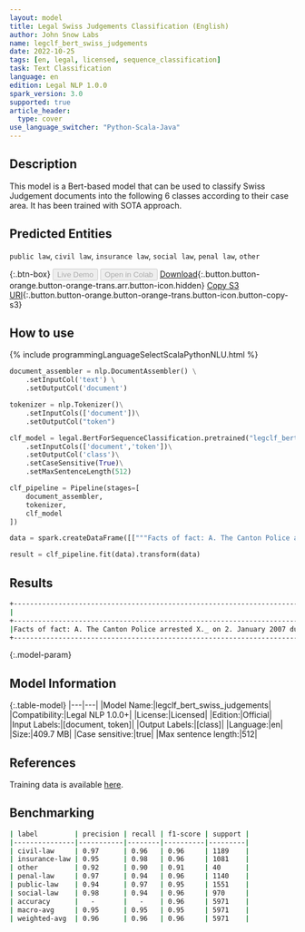 ```yaml
---
layout: model
title: Legal Swiss Judgements Classification (English)
author: John Snow Labs
name: legclf_bert_swiss_judgements
date: 2022-10-25
tags: [en, legal, licensed, sequence_classification]
task: Text Classification
language: en
edition: Legal NLP 1.0.0
spark_version: 3.0
supported: true
article_header:
  type: cover
use_language_switcher: "Python-Scala-Java"
---
```


## Description

This model is a Bert-based model that can be used to classify Swiss Judgement documents into the following 6 classes according to their case area. It has been trained with SOTA approach.

## Predicted Entities

`public law`, `civil law`, `insurance law`, `social law`, `penal law`, `other`

{:.btn-box}
<button class="button button-orange" disabled>Live Demo</button>
<button class="button button-orange" disabled>Open in Colab</button>
[Download](https://s3.amazonaws.com/auxdata.johnsnowlabs.com/legal/models/legclf_bert_swiss_judgements_en_1.0.0_3.0_1666723020261.zip){:.button.button-orange.button-orange-trans.arr.button-icon.hidden}
[Copy S3 URI](s3://auxdata.johnsnowlabs.com/legal/models/legclf_bert_swiss_judgements_en_1.0.0_3.0_1666723020261.zip){:.button.button-orange.button-orange-trans.button-icon.button-copy-s3}

## How to use



<div class="tabs-box" markdown="1">
{% include programmingLanguageSelectScalaPythonNLU.html %}

```python
document_assembler = nlp.DocumentAssembler() \
    .setInputCol('text') \
    .setOutputCol('document')

tokenizer = nlp.Tokenizer()\
    .setInputCols(['document'])\
    .setOutputCol("token")

clf_model = legal.BertForSequenceClassification.pretrained("legclf_bert_swiss_judgements", "en", "legal/models")\
    .setInputCols(['document','token'])\
    .setOutputCol('class')\
    .setCaseSensitive(True)\
    .setMaxSentenceLength(512)

clf_pipeline = Pipeline(stages=[
    document_assembler, 
    tokenizer,
    clf_model   
])

data = spark.createDataFrame([["""Facts of fact: A. The Canton Police arrested X._ on 2. January 2007 due to suspicion of having committed an intrusive bull. In the trial of the trial 3. In January 2007, he agreed to have, together with a complicient, carried out a rubbish steel in a Jeans store in the fountain. After that, the investigative judge opened to him orally, he took him into investigative detention for the risk of collusion and continuation. X._ renounced a written and justified order, but desired a review of the investigation by the president of the Canton Court. by 4. In January 2007, the investigative judge submitted the documents to the president of the Canton Court with the request to withdraw the complaint and maintain the investigative detention. X._ requested to withdraw the investigative detention and immediately release him into freedom. He may be released under conditions or conditions. At its disposal of 5. In January 2007, the president of the Canton Court stated that the urgent offence was suspected in relation to the authorized invasion of the Jeans business and other invasions already occurred during a previous imprisonment. The risk of collusion is not accepted, but the recurrence forecast is extremely disadvantaged, therefore there is a risk of continuation. This is the request of the investigative judge - this is according to the instructions of 23. May 2006 (GG 2006 2; www.kgsz.ch) was not authorized to order investigative detention - to carry out and to confirm the investigative detention. At its disposal of 5. In January 2007, the president of the Canton Court stated that the urgent offence was suspected in relation to the authorized invasion of the Jeans business and other invasions already occurred during a previous imprisonment. The risk of collusion is not accepted, but the recurrence forecast is extremely disadvantaged, therefore there is a risk of continuation. This is the request of the investigative judge - this is according to the instructions of 23. May 2006 (GG 2006 2; www.kgsz.ch) was not authorized to order investigative detention - to carry out and to confirm the investigative detention. B. With complaint in criminal cases of 5. February 2007 requested X._: 1. It should be noted that the order GP 2007 3 of the Canton Court President of the Canton of Schwyz of 5. January 2007 is invalid and the complainant must be immediately released from prison. 2nd Eventually the order GP 2007 3 of the Canton Court President of the Canton of Schwyz of 5. January 2007 shall be repealed and the complainant shall be immediately released from investigative detention. and 3. Subeventual is the complainant due to the violation of the cantonal Swiss law by the instructions of the Canton Court of Schwyz of 23. May 2006 immediately released from the detention. Fourth All under cost and compensation consequences at the expense of the complainant.” Fourth All under cost and compensation consequences at the expense of the complainant.” C. The investigative judge requires in his judgment that “there must be established that the investigative detention was ordered by the investigative authority in accordance with the law and that the appeal submitted by the Court of Appeal with the approval of the request for responsibility and the confirmation of the investigative detention (Decree of the President of the Canton Court of 5 January 2007) has been legally rejected.” Insofar as X._ requires his immediate release, the complaint must be rejected. The President of the Canton Court asks to reject the complaint insofar as it is necessary. X._ requires unpaid legal assistance and defence and completes in its response to the complaint."""]]).toDF("text")

result = clf_pipeline.fit(data).transform(data)
```

</div>

## Results

```bash
+----------------------------------------------------------------------------------------------------+----------+
|                                                                                            document|     class|
+----------------------------------------------------------------------------------------------------+----------+
|Facts of fact: A. The Canton Police arrested X._ on 2. January 2007 due to suspicion of having co...|public law|
+----------------------------------------------------------------------------------------------------+----------+
```

{:.model-param}
## Model Information

{:.table-model}
|---|---|
|Model Name:|legclf_bert_swiss_judgements|
|Compatibility:|Legal NLP 1.0.0+|
|License:|Licensed|
|Edition:|Official|
|Input Labels:|[document, token]|
|Output Labels:|[class]|
|Language:|en|
|Size:|409.7 MB|
|Case sensitive:|true|
|Max sentence length:|512|

## References

Training data is available [here](https://zenodo.org/record/7109926#.Y1gJwexBw8E).

## Benchmarking

```bash
| label         | precision | recall | f1-score | support |
|---------------|-----------|--------|----------|---------|
| civil-law     | 0.97      | 0.96   | 0.96     | 1189    |
| insurance-law | 0.95      | 0.98   | 0.96     | 1081    |
| other         | 0.92      | 0.90   | 0.91     | 40      |
| penal-law     | 0.97      | 0.94   | 0.96     | 1140    |
| public-law    | 0.94      | 0.97   | 0.95     | 1551    |
| social-law    | 0.98      | 0.94   | 0.96     | 970     |
| accuracy      |   -       |   -    | 0.96     | 5971    |
| macro-avg     | 0.95      | 0.95   | 0.95     | 5971    |
| weighted-avg  | 0.96      | 0.96   | 0.96     | 5971    |
```

